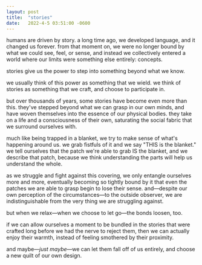 ```yaml
---
layout: post
title:  "stories"
date:   2022-4-5 03:51:00 -0600
---
```


humans are driven by story. a long time ago, we developed language, and it changed us forever. from that moment on, we were no longer bound by what we could see, feel, or sense, and instead we collectively entered a world where our limits were something else entirely: concepts.

stories give us the power to step into something beyond what we know. 

we usually think of this power as something that we wield. we think of stories as something that we craft, and choose to participate in.

but over thousands of years, some stories have become even more than this. they've stepped beyond what we can grasp in our own minds, and have woven themselves into the essence of our physical bodies. they take on a life and a consciousness of their own, saturating the social fabric that we surround ourselves with.

much like being trapped in a blanket, we try to make sense of what's happening around us. we grab fistfuls of it and we say "THIS is the blanket." we tell ourselves that the patch we're able to grab IS the blanket, and we describe that patch, because we think understanding the parts will help us understand the whole.

as we struggle and fight against this covering, we only entangle ourselves more and more, eventually becoming so tightly bound by it that even the patches we are able to grasp begin to lose their sense. and—despite our own perception of the circumstances—to the outside observer, we are indistinguishable from the very thing we are struggling against.

but when we relax—when we choose to let go—the bonds loosen, too. 

if we can allow ourselves a moment to be bundled in the stories that were crafted long before we had the nerve to reject them, then we can actually enjoy their warmth, instead of feeling smothered by their proximity.

and maybe—*just maybe*—we can let them fall off of us entirely, and choose a new quilt of our own design.